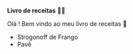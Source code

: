 **Livro de receitas** :woman_cook:

Olá ! Bem vindo ao meu livro de receitas :wave:

- Strogonoff de Frango
- Pavê







